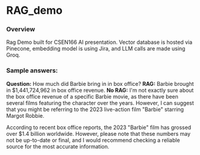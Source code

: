 # RAG_demo

### Overview

Rag Demo built for CSEN166 AI presentation. Vector database is hosted via Pinecone, embedding model is using Jira, and LLM calls are made using Groq.

### Sample answers:
**Question:** How much did Barbie bring in in box office?
**RAG:** 
Barbie brought in $1,441,724,962 in box office revenue.
**No RAG:** 
I'm not exactly sure about the box office revenue of a specific Barbie movie, as there have been several films featuring the character over the years. However, I can suggest that you might be referring to the 2023 live-action film "Barbie" starring Margot Robbie.

According to recent box office reports, the 2023 "Barbie" film has grossed over $1.4 billion worldwide. However, please note that these numbers may not be up-to-date or final, and I would recommend checking a reliable source for the most accurate information.